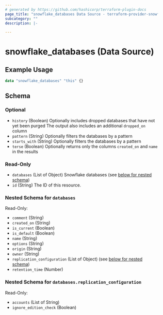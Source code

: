 ```yaml
---
# generated by https://github.com/hashicorp/terraform-plugin-docs
page_title: "snowflake_databases Data Source - terraform-provider-snowflake"
subcategory: ""
description: |-
  
---
```


# snowflake_databases (Data Source)



## Example Usage

```terraform
data "snowflake_databases" "this" {}
```

<!-- schema generated by tfplugindocs -->
## Schema

### Optional

- `history` (Boolean) Optionally includes dropped databases that have not yet been purged The output also includes an additional `dropped_on` column
- `pattern` (String) Optionally filters the databases by a pattern
- `starts_with` (String) Optionally filters the databases by a pattern
- `terse` (Boolean) Optionally returns only the columns `created_on` and `name` in the results

### Read-Only

- `databases` (List of Object) Snowflake databases (see [below for nested schema](#nestedatt--databases))
- `id` (String) The ID of this resource.

<a id="nestedatt--databases"></a>
### Nested Schema for `databases`

Read-Only:

- `comment` (String)
- `created_on` (String)
- `is_current` (Boolean)
- `is_default` (Boolean)
- `name` (String)
- `options` (String)
- `origin` (String)
- `owner` (String)
- `replication_configuration` (List of Object) (see [below for nested schema](#nestedobjatt--databases--replication_configuration))
- `retention_time` (Number)

<a id="nestedobjatt--databases--replication_configuration"></a>
### Nested Schema for `databases.replication_configuration`

Read-Only:

- `accounts` (List of String)
- `ignore_edition_check` (Boolean)
